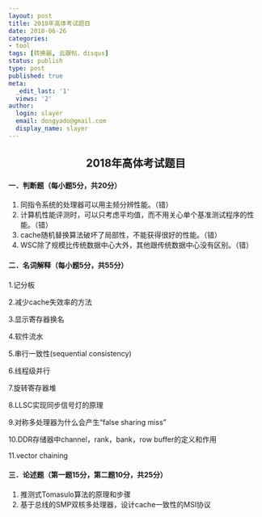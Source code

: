 ```yaml
---
layout: post
title: 2018年高体考试题目
date: 2018-06-26
categories:
- tool
tags: [转换器, 云跟帖，disqus]
status: publish
type: post
published: true
meta:
  _edit_last: '1'
  views: '2'
author:
  login: slayer
  email: dongyado@gmail.com
  display_name: slayer
---
```

##  <center>2018年高体考试题目</center>

#### 一．判断题（每小题5分，共20分）

1. 同指令系统的处理器可以用主频分辨性能。（错）
2. 计算机性能评测时，可以只考虑平均值，而不用关心单个基准测试程序的性能。（错）
3. cache随机替换算法破坏了局部性，不能获得很好的性能。（错）
4. WSC除了规模比传统数据中心大外，其他跟传统数据中心没有区别。（错）

#### 二．名词解释（每小题5分，共55分）

1.记分板

2.减少cache失效率的方法

3.显示寄存器换名

4.软件流水

5.串行一致性(sequential consistency)

6.线程级并行

7.旋转寄存器堆

8.LLSC实现同步信号灯的原理

9.对称多处理器为什么会产生“false sharing miss”

10.DDR存储器中channel，rank，bank，row buffer的定义和作用

11.vector chaining

#### 三．论述题（第一题15分，第二题10分，共25分）

1. 推测式Tomasulo算法的原理和步骤
2. 基于总线的SMP双核多处理器，设计cache一致性的MSI协议
